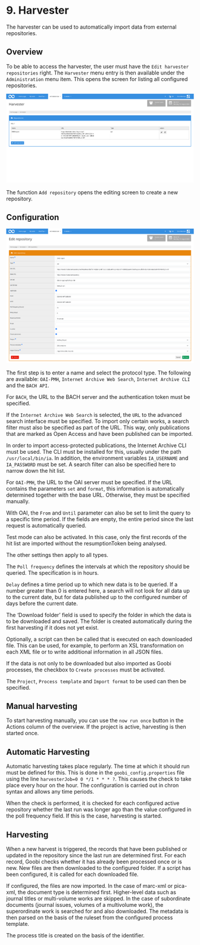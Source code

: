 # 9. Harvester

The harvester can be used to automatically import data from external repositories.

## Overview

To be able to access the harvester, the user must have the `Edit harvester repositories` right. The `Harvester` menu entry is then available under the `Administration` menu item. This opens the screen for listing all configured repositories. 

![List of configured repositories in Goobi](../.gitbook/assets/30-90e.png)

The function `Add repository` opens the editing screen to create a new repository.

## Configuration

![Editing screen for adding repositories](../.gitbook/assets/30-91e.png)

The first step is to enter a name and select the protocol type. The following are available: `OAI-PMH`, `Internet Archive Web Search`, `Internet Archive CLI` and the `BACH API`.

For `BACH`, the URL to the BACH server and the authentication token must be specified.

If the `Internet Archive Web Search` is selected, the `URL` to the advanced search interface must be specified. To import only certain works, a search filter must also be specified as part of the URL. This way, only publications that are marked as Open Access and have been published can be imported.

In order to import access-protected publications, the Internet Archive CLI must be used. The CLI must be installed for this, usually under the path `/usr/local/bin/ia`. In addition, the environment variables `IA_USERNAME` and `IA_PASSWORD` must be set. A search filter can also be specified here to narrow down the hit list.

For `OAI-PMH`, the URL to the OAI server must be specified. If the URL contains the parameters `set` and `format`, this information is automatically determined together with the base URL. Otherwise, they must be specified manually.

With OAI, the `From` and `Until` parameter can also be set to limit the query to a specific time period. If the fields are empty, the entire period since the last request is automatically queried.

Test mode can also be activated. In this case, only the first records of the hit list are imported without the resumptionToken being analysed.

The other settings then apply to all types. 

The `Poll frequency` defines the intervals at which the repository should be queried. The specification is in hours.

`Delay` defines a time period up to which new data is to be queried. If a number greater than 0 is entered here, a search will not look for all data up to the current date, but for data published up to the configured number of days before the current date. 

The ‘Download folder’ field is used to specify the folder in which the data is to be downloaded and saved. The folder is created automatically during the first harvesting if it does not yet exist.

Optionally, a script can then be called that is executed on each downloaded file. This can be used, for example, to perform an XSL transformation on each XML file or to write additional information in all JSON files.

If the data is not only to be downloaded but also imported as Goobi processes, the checkbox to `Create processes` must be activated.

The `Project`, `Process template` and `Import format` to be used can then be specified.

## Manual harvesting

To start harvesting manually, you can use the `now run once` button in the Actions column of the overview. If the project is active, harvesting is then started once.


## Automatic Harvesting

Automatic harvesting takes place regularly. The time at which it should run must be defined for this. This is done in the `goobi_config.properties` file using the line `harvesterJob=0 0 */1 * * * ?`. This causes the check to take place every hour on the hour. The configuration is carried out in chron syntax and allows any time periods.

When the check is performed, it is checked for each configured active repository whether the last run was longer ago than the value configured in the poll frequency field. If this is the case, harvesting is started.

## Harvesting

When a new harvest is triggered, the records that have been published or updated in the repository since the last run are determined first. For each record, Goobi checks whether it has already been processed once or is new. New files are then downloaded to the configured folder. If a script has been configured, it is called for each downloaded file.

If configured, the files are now imported. In the case of marc-xml or pica-xml, the document type is determined first. Higher-level data such as journal titles or multi-volume works are skipped. In the case of subordinate documents (journal issues, volumes of a multivolume work), the superordinate work is searched for and also downloaded. The metadata is then parsed on the basis of the ruleset from the configured process template. 

The process title is created on the basis of the identifier.